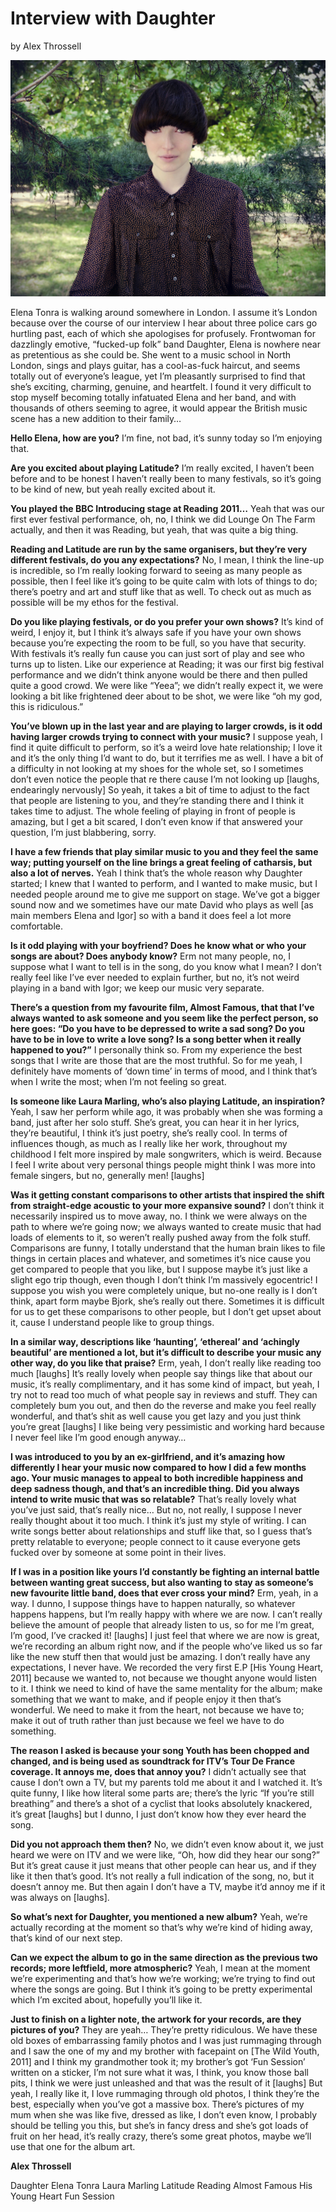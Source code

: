 # Interview with Daughter

by Alex Throssell

<img src="/Images/Stacey%20Hatfield/3.jpg">

Elena Tonra is walking around somewhere in London. I assume it’s London because over the course of our interview I hear about three police cars go hurtling past, each of which she apologises for profusely. Frontwoman for dazzlingly emotive, “fucked-up folk” band Daughter, Elena is nowhere near as pretentious as she could be. She went to a music school in North London, sings and plays guitar, has a cool-as-fuck haircut, and seems totally out of everyone’s league, yet I’m pleasantly surprised to find that she’s exciting, charming, genuine, and heartfelt. I found it very difficult to stop myself becoming totally infatuated Elena and her band, and with thousands of others seeming to agree, it would appear the British music scene has a new addition to their family… 

**Hello Elena, how are you?** I’m fine, not bad, it’s sunny today so I’m enjoying that.

**Are you excited about playing Latitude?** I’m really excited, I haven’t been before and to be honest I haven’t really been to many festivals, so it’s going to be kind of new, but yeah really excited about it.

**You played the BBC Introducing stage at Reading 2011…** Yeah that was our first ever festival performance, oh, no, I think we did Lounge On The Farm actually, and then it was Reading, but yeah, that was quite a big thing.

**Reading and Latitude are run by the same organisers, but they’re very different festivals, do you any expectations?** No, I mean, I think the line-up is incredible, so I’m really looking forward to seeing as many people as possible, then I feel like it’s going to be quite calm with lots of things to do; there’s poetry and art and stuff like that as well. To check out as much as possible will be my ethos for the festival.

**Do you like playing festivals, or do you prefer your own shows?** It’s kind of weird, I enjoy it, but I think it’s always safe if you have your own shows because you’re expecting the room to be full, so you have that security. With festivals it’s really fun cause you can just sort of play and see who turns up to listen. Like our experience at Reading; it was our first big festival performance and we didn’t think anyone would be there and then pulled quite a good crowd. We were like “Yeea”; we didn’t really expect it, we were looking a bit like frightened deer about to be shot, we were like “oh my god, this is ridiculous.”

**You’ve blown up in the last year and are playing to larger crowds, is it odd having larger crowds trying to connect with your music?** I suppose yeah, I find it quite difficult to perform, so it’s a weird love hate relationship; I love it and it’s the only thing I’d want to do, but it terrifies me as well. I have a bit of a difficulty in not looking at my shoes for the whole set, so I sometimes don’t even notice the people that re there cause I’m not looking up [laughs, endearingly nervously] So yeah, it takes a bit of time to adjust to the fact that people are listening to you, and they’re standing there and I think it takes time to adjust. The whole feeling of playing in front of people is amazing, but I get a bit scared, I don’t even know if that answered your question, I’m just blabbering, sorry.

**I have a few friends that play similar music to you and they feel the same way; putting yourself on the line brings a great feeling of catharsis, but also a lot of nerves.** Yeah I think that’s the whole reason why Daughter started; I knew that I wanted to perform, and I wanted to make music, but I needed people around me to give me support on stage. We’ve got a bigger sound now and we sometimes have our mate David who plays as well [as main members Elena and Igor] so with a band it does feel a lot more comfortable.

**Is it odd playing with your boyfriend? Does he know what or who your songs are about? Does anybody know?** Erm not many people, no, I suppose what I want to tell is in the song, do you know what I mean? I don’t really feel like I’ve ever needed to explain further, but no, it’s not weird playing in a band with Igor; we keep our music very separate.

**There’s a question from my favourite film, Almost Famous, that that I’ve always wanted to ask someone and you seem like the perfect person, so here goes: “Do you have to be depressed to write a sad song? Do you have to be in love to write a love song? Is a song better when it really happened to you?”** I personally think so. From my experience the best songs that I write are those that are the most truthful. So for me yeah, I definitely have moments of ‘down time’ in terms of mood, and I think that’s when I write the most; when I’m not feeling so great.

**Is someone like Laura Marling, who’s also playing Latitude, an inspiration?** Yeah, I saw her perform while ago, it was probably when she was forming a band, just after her solo stuff. She’s great, you can hear it in her lyrics, they’re beautiful, I think it’s just poetry, she’s really cool. In terms of influences though, as much as I really like her work, throughout my childhood I felt more inspired by male songwriters, which is weird. Because I feel I write about very personal things people might think I was more into female singers, but no, generally men! [laughs]

**Was it getting constant comparisons to other artists that inspired the shift from straight-edge acoustic to your more expansive sound?** I don’t think it necessarily inspired us to move away, no. I think we were always on the path to where we’re going now; we always wanted to create music that had loads of elements to it, so weren’t really pushed away from the folk stuff. Comparisons are funny, I totally understand that the human brain likes to file things in certain places and whatever, and sometimes it’s nice cause you get compared to people that you like, but I suppose maybe it’s just like a slight ego trip though, even though I don’t think I’m massively egocentric! I suppose you wish you were completely unique, but no-one really is I don’t think, apart form maybe Bjork, she’s really out there. Sometimes it is difficult for us to get these comparisons to other people, but I don’t get upset about it, cause I understand people like to group things.

**In a similar way, descriptions like ‘haunting’, ‘ethereal’ and ‘achingly beautiful’ are mentioned a lot, but it’s difficult to describe your music any other way, do you like that praise?** Erm, yeah, I don’t really like reading too much [laughs] It’s really lovely when people say things like that about our music, it’s really complimentary, and it has some kind of impact, but yeah, I try not to read too much of what people say in reviews and stuff. They can completely bum you out, and then do the reverse and make you feel really wonderful, and that’s shit as well cause you get lazy and you just think you’re great [laughs] I like being very pessimistic and working hard because I never feel like I’m good enough anyway…

**I was introduced to you by an ex-girlfriend, and it’s amazing how differently I hear your music now compared to how I did a few months ago. Your music manages to appeal to both incredible happiness and deep sadness though, and that’s an incredible thing. Did you always intend to write music that was so relatable?** That’s really lovely what you’ve just said, that’s really nice… But no, not really, I suppose I never really thought about it too much. I think it’s just my style of writing. I can write songs better about relationships and stuff like that, so I guess that’s pretty relatable to everyone; people connect to it cause everyone gets fucked over by someone at some point in their lives.

**If I was in a position like yours I’d constantly be fighting an internal battle between wanting great success, but also wanting to stay as someone’s new favourite little band, does that ever cross your mind?** Erm, yeah, in a way. I dunno, I suppose things have to happen naturally, so whatever happens happens, but I’m really happy with where we are now. I can’t really believe the amount of people that already listen to us, so for me I’m great, I’m good, I’ve cracked it! [laughs] I just feel that where we are now is great, we’re recording an album right now, and if the people who’ve liked us so far like the new stuff then that would just be amazing. I don’t really have any expectations, I never have. We recorded the very first E.P [His Young Heart, 2011] because we wanted to, not because we thought anyone would listen to it. I think we need to kind of have the same mentality for the album; make something that we want to make, and if people enjoy it then that’s wonderful. We need to make it from the heart, not because we have to; make it out of truth rather than just because we feel we have to do something.

**The reason I asked is because your song Youth has been chopped and changed, and is being used as soundtrack for ITV’s Tour De France coverage. It annoys me, does that annoy you?** I didn’t actually see that cause I don’t own a TV, but my parents told me about it and I watched it. It’s quite funny, I like how literal some parts are; there’s the lyric “If you’re still breathing” and there’s a shot of a cyclist that looks absolutely knackered, it’s great [laughs] but I dunno, I just don’t know how they ever heard the song.

**Did you not approach them then?** No, we didn’t even know about it, we just heard we were on ITV and we were like, “Oh, how did they hear our song?” But it’s great cause it just means that other people can hear us, and if they like it then that’s good. It’s not really a full indication of the song, no, but it doesn’t annoy me. But then again I don’t have a TV, maybe it’d annoy me if it was always on [laughs].

**So what’s next for Daughter, you mentioned a new album?** Yeah, we’re actually recording at the moment so that’s why we’re kind of hiding away, that’s kind of our next step.

**Can we expect the album to go in the same direction as the previous two records; more leftfield, more atmospheric?** Yeah, I mean at the moment we’re experimenting and that’s how we’re working; we’re trying to find out where the songs are going. But I think it’s going to be pretty experimental which I’m excited about, hopefully you’ll like it.

**Just to finish on a lighter note, the artwork for your records, are they pictures of you?** They are yeah… They’re pretty ridiculous. We have these old boxes of embarrassing family photos and I was just rummaging through and I saw the one of my and my brother with facepaint on [The Wild Youth, 2011] and I think my grandmother took it; my brother’s got ‘Fun Session’ written on a sticker, I’m not sure what it was, I think, you know those ball pits, I think we were just unleashed and that was the result of it [laughs] But yeah, I really like it, I love rummaging through old photos, I think they’re the best, especially when you’ve got a massive box. There’s pictures of my mum when she was like five, dressed as like, I don’t even know, I probably should be telling you this, but she’s in fancy dress and she’s got loads of fruit on her head, it’s really crazy, there’s some great photos, maybe we’ll use that one for the album art. 

**Alex Throssell**

Daughter Elena Tonra Laura Marling Latitude Reading Almost Famous His Young Heart Fun Session 
